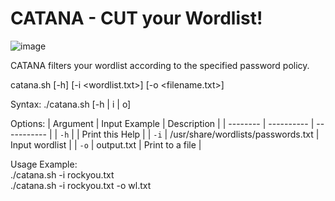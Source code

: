 # CATANA - CUT your Wordlist!

![image](https://user-images.githubusercontent.com/83867734/159940530-a1cff404-057f-4bb1-9588-5653549eebd2.png)

CATANA filters your wordlist according to the specified password policy.

catana.sh [-h] [-i <wordlist.txt>] [-o <filename.txt>]

Syntax: ./catana.sh [-h | i | o]

Options:
| Argument | Input Example | Description |
| -------- | ---------- | ----------- |
| `-h` | | Print this Help |
| `-i` | /usr/share/wordlists/passwords.txt | Input wordlist |
| `-o` | output.txt | Print to a file |

Usage Example:\
./catana.sh -i rockyou.txt\
./catana.sh -i rockyou.txt -o wl.txt
